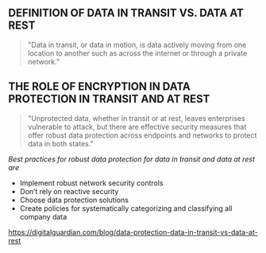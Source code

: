 ## DEFINITION OF DATA IN TRANSIT VS. DATA AT REST
> "Data in transit, or data in motion, is data actively moving from one location to another such as across the internet or through a private network."

## THE ROLE OF ENCRYPTION IN DATA PROTECTION IN TRANSIT AND AT REST
> "Unprotected data, whether in transit or at rest, leaves enterprises vulnerable to attack, but there are effective security measures that offer 
robust data protection across endpoints and networks to protect data in both states."

_Best practices for robust data protection for data in transit and data at rest are_

* Implement robust network security controls  
* Don’t rely on reactive security  
* Choose data protection solutions   
* Create policies for systematically categorizing and classifying all company data  

https://digitalguardian.com/blog/data-protection-data-in-transit-vs-data-at-rest
